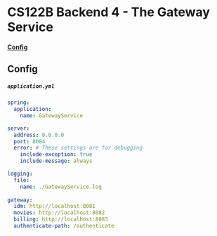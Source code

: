 # CS122B Backend 4 - The Gateway Service

#### [Config](#config)

## Config
##### `application.yml`

```yml
spring:
  application:
    name: GatewayService

server:
  address: 0.0.0.0
  port: 8084
  error: # These settings are for debugging
    include-exception: true
    include-message: always

logging:
  file:
    name: ./GatewayService.log
   
gateway:
  idm: http://localhost:8081
  movies: http://localhost:8082
  billing: http://localhost:8083
  authenticate-path: /authenticate
``` 
